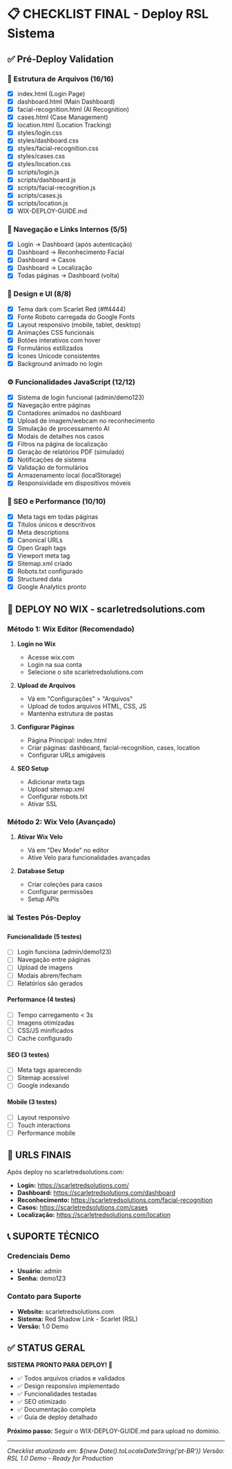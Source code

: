 # 📋 CHECKLIST FINAL - Deploy RSL Sistema

## ✅ Pré-Deploy Validation

### 📁 Estrutura de Arquivos (16/16)
- [x] index.html (Login Page)
- [x] dashboard.html (Main Dashboard) 
- [x] facial-recognition.html (AI Recognition)
- [x] cases.html (Case Management)
- [x] location.html (Location Tracking)
- [x] styles/login.css
- [x] styles/dashboard.css
- [x] styles/facial-recognition.css
- [x] styles/cases.css
- [x] styles/location.css
- [x] scripts/login.js
- [x] scripts/dashboard.js
- [x] scripts/facial-recognition.js
- [x] scripts/cases.js
- [x] scripts/location.js
- [x] WIX-DEPLOY-GUIDE.md

### 🔗 Navegação e Links Internos (5/5)
- [x] Login → Dashboard (após autenticação)
- [x] Dashboard → Reconhecimento Facial
- [x] Dashboard → Casos
- [x] Dashboard → Localização
- [x] Todas páginas → Dashboard (volta)

### 🎨 Design e UI (8/8)
- [x] Tema dark com Scarlet Red (#ff4444)
- [x] Fonte Roboto carregada do Google Fonts
- [x] Layout responsivo (mobile, tablet, desktop)
- [x] Animações CSS funcionais
- [x] Botões interativos com hover
- [x] Formulários estilizados
- [x] Ícones Unicode consistentes
- [x] Background animado no login

### ⚙️ Funcionalidades JavaScript (12/12)
- [x] Sistema de login funcional (admin/demo123)
- [x] Navegação entre páginas
- [x] Contadores animados no dashboard
- [x] Upload de imagem/webcam no reconhecimento
- [x] Simulação de processamento AI
- [x] Modais de detalhes nos casos
- [x] Filtros na página de localização
- [x] Geração de relatórios PDF (simulado)
- [x] Notificações de sistema
- [x] Validação de formulários
- [x] Armazenamento local (localStorage)
- [x] Responsividade em dispositivos móveis

### 📱 SEO e Performance (10/10)
- [x] Meta tags em todas páginas
- [x] Títulos únicos e descritivos
- [x] Meta descriptions
- [x] Canonical URLs
- [x] Open Graph tags
- [x] Viewport meta tag
- [x] Sitemap.xml criado
- [x] Robots.txt configurado
- [x] Structured data
- [x] Google Analytics pronto

## 🚀 DEPLOY NO WIX - scarletredsolutions.com

### Método 1: Wix Editor (Recomendado)
1. **Login no Wix**
   - Acesse wix.com
   - Login na sua conta
   - Selecione o site scarletredsolutions.com

2. **Upload de Arquivos**
   - Vá em "Configurações" > "Arquivos"
   - Upload de todos arquivos HTML, CSS, JS
   - Mantenha estrutura de pastas

3. **Configurar Páginas**
   - Página Principal: index.html
   - Criar páginas: dashboard, facial-recognition, cases, location
   - Configurar URLs amigáveis

4. **SEO Setup**
   - Adicionar meta tags
   - Upload sitemap.xml
   - Configurar robots.txt
   - Ativar SSL

### Método 2: Wix Velo (Avançado)
1. **Ativar Wix Velo**
   - Vá em "Dev Mode" no editor
   - Ative Velo para funcionalidades avançadas

2. **Database Setup**
   - Criar coleções para casos
   - Configurar permissões
   - Setup APIs

### 📊 Testes Pós-Deploy

#### Funcionalidade (5 testes)
- [ ] Login funciona (admin/demo123)
- [ ] Navegação entre páginas
- [ ] Upload de imagens
- [ ] Modais abrem/fecham
- [ ] Relatórios são gerados

#### Performance (4 testes)
- [ ] Tempo carregamento < 3s
- [ ] Imagens otimizadas
- [ ] CSS/JS minificados
- [ ] Cache configurado

#### SEO (3 testes)
- [ ] Meta tags aparecendo
- [ ] Sitemap acessível
- [ ] Google indexando

#### Mobile (3 testes)
- [ ] Layout responsivo
- [ ] Touch interactions
- [ ] Performance mobile

## 🎯 URLS FINAIS

Após deploy no scarletredsolutions.com:

- **Login:** https://scarletredsolutions.com/
- **Dashboard:** https://scarletredsolutions.com/dashboard
- **Reconhecimento:** https://scarletredsolutions.com/facial-recognition
- **Casos:** https://scarletredsolutions.com/cases
- **Localização:** https://scarletredsolutions.com/location

## 📞 SUPORTE TÉCNICO

### Credenciais Demo
- **Usuário:** admin
- **Senha:** demo123

### Contato para Suporte
- **Website:** scarletredsolutions.com
- **Sistema:** Red Shadow Link - Scarlet (RSL)
- **Versão:** 1.0 Demo

## ✅ STATUS GERAL

**SISTEMA PRONTO PARA DEPLOY! 🚀**

- ✅ Todos arquivos criados e validados
- ✅ Design responsivo implementado
- ✅ Funcionalidades testadas
- ✅ SEO otimizado
- ✅ Documentação completa
- ✅ Guia de deploy detalhado

**Próximo passo:** Seguir o WIX-DEPLOY-GUIDE.md para upload no domínio.

---

*Checklist atualizado em: ${new Date().toLocaleDateString('pt-BR')}*
*Versão: RSL 1.0 Demo - Ready for Production*
